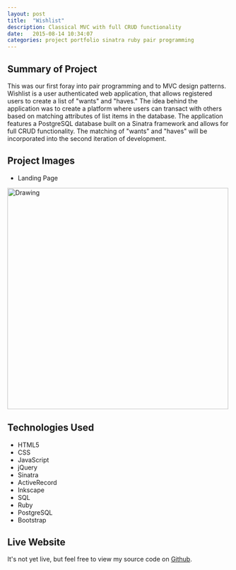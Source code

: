 ```yaml
---
layout: post
title:  "Wishlist"
description: Classical MVC with full CRUD functionality
date:   2015-08-14 10:34:07
categories: project portfolio sinatra ruby pair programming
---
```


## Summary of Project

This was our first foray into pair programming and to MVC design patterns.  Wishlist is a
user authenticated web application, that allows registered users to create a list of "wants" and "haves."
 The idea behind the application was to create a platform where users can transact with others based on
matching attributes of list items in the database.  The application features a PostgreSQL database
built on a Sinatra framework and allows for full CRUD functionality.  The matching of "wants" and "haves" will be incorporated into the second iteration of development.

## Project Images
- Landing Page <br>
<img id="profile_pic" src="https://camo.githubusercontent.com/d9d35845333642f1d3d1a7031941ff228c93e134/687474703a2f2f692e696d6775722e636f6d2f477572333246432e6a7067" alt="Drawing" style="width: 500px;"/>


## Technologies Used

- HTML5
- CSS
- JavaScript
- jQuery
- Sinatra
- ActiveRecord
- Inkscape
- SQL
- Ruby
- PostgreSQL
- Bootstrap

## Live Website

<p>It's not yet live, but feel free to view my source code on
<a href="https://github.com/wdi-kratos/WishList" title="With a Title">Github</a>.
</p>
